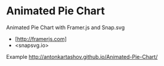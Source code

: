 # Animated Pie Chart
Animated Pie Chart with Framer.js and Snap.svg
- [http://framerjs.com]
- <snapsvg.io>

Example http://antonkartashov.github.io/Animated-Pie-Chart/


[http://framerjs.com]: http://framerjs.com
